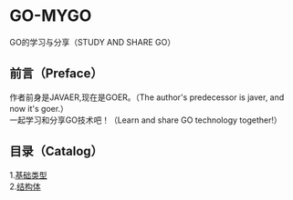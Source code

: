 # GO-MYGO
GO的学习与分享（STUDY AND SHARE GO）</br>
## 前言（Preface）
作者前身是JAVAER,现在是GOER。（The author's predecessor is javer, and now it's goer.）</br>
一起学习和分享GO技术吧！（Learn and share GO technology together!）</br>
## 目录（Catalog）
1.[基础类型](https://github.com/EvenBoom/GO-MYGO/tree/master/base-type)</br>
2.[结构体](https://github.com/EvenBoom/GO-MYGO/blob/master/struct)</br>

